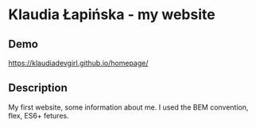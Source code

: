 # Klaudia Łapińska - my website

## Demo

https://klaudiadevgirl.github.io/homepage/

## Description

My first website, some information about me. I used the BEM convention, flex, ES6+ fetures.
